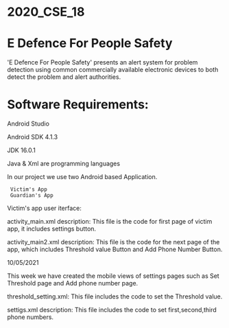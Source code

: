 # 2020_CSE_18
# E Defence For People Safety
'E Defence For People Safety' presents an alert system for problem detection using common commercially available electronic devices to both detect the problem and alert authorities.

# Software Requirements:

Android Studio  

Android SDK 4.1.3 

JDK 16.0.1

Java & Xml are programming languages

In our project we use two Android based Application.
     
     Victim's App
     Guardian's App
 
Victim's app user iterface: 
 
activity_main.xml description:
This file is the code for first page of victim app, it includes settings button. 

activity_main2.xml description: 
This file is the code for the next page of the app, which includes Threshold value Button and Add Phone Number Button.


10/05/2021
 
This week we have created the mobile views of settings pages such as Set Threshold page and Add phone number page.

threshold_setting.xml:
This file includes the code to set the Threshold value.

settigs.xml description:
This file includes the code to set first,second,third phone numbers.






